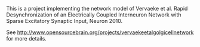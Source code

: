 This is a project implementing the network model of Vervaeke et al. 
Rapid Desynchronization of an Electrically Coupled Interneuron Network 
with Sparse Excitatory Synaptic Input, Neuron 2010.

See http://www.opensourcebrain.org/projects/vervaekeetalgolgicellnetwork 
for more details.
